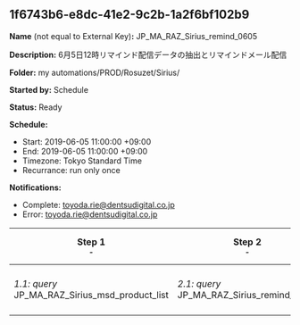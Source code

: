 ## 1f6743b6-e8dc-41e2-9c2b-1a2f6bf102b9

**Name** (not equal to External Key)**:** JP_MA_RAZ_Sirius_remind_0605

**Description:** 6月5日12時リマインド配信データの抽出とリマインドメール配信

**Folder:** my automations/PROD/Rosuzet/Sirius/

**Started by:** Schedule

**Status:** Ready

**Schedule:**

* Start: 2019-06-05 11:00:00 +09:00
* End: 2019-06-05 11:00:00 +09:00
* Timezone: Tokyo Standard Time
* Recurrance: run only once

**Notifications:**

* Complete: toyoda.rie@dentsudigital.co.jp
* Error: toyoda.rie@dentsudigital.co.jp

| Step 1<br>_<small>-</small>_ | Step 2<br>_<small>-</small>_ | Step 3<br>_<small>-</small>_ | Step 4<br>_<small>-</small>_ |
| --- | --- | --- | --- |
| _1.1: query_<br>JP_MA_RAZ_Sirius_msd_product_list | _2.1: query_<br>JP_MA_RAZ_Sirius_remind_0605 | _3.1: wait_<br>12:00 午後 | _4.1: emailSend_<br>JP_MA_RAZ_Sirius_remind_0605 |

